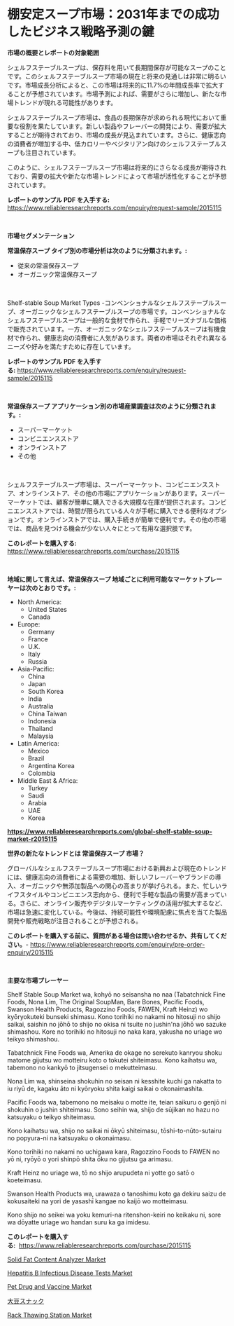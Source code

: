 <p><h1>棚安定スープ市場：2031年までの成功したビジネス戦略予測の鍵</h1></p><p><strong>市場の概要とレポートの対象範囲</strong></p>
<p><p>シェルフステーブルスープは、保存料を用いて長期間保存が可能なスープのことです。このシェルフステーブルスープ市場の現在と将来の見通しは非常に明るいです。市場成長分析によると、この市場は将来的に11.7%の年間成長率で拡大することが予想されています。市場予測によれば、需要がさらに増加し、新たな市場トレンドが現れる可能性があります。</p><p>シェルフステーブルスープ市場は、食品の長期保存が求められる現代において重要な役割を果たしています。新しい製品やフレーバーの開発により、需要が拡大することが期待されており、市場の成長が見込まれています。さらに、健康志向の消費者が増加する中、低カロリーやベジタリアン向けのシェルフステーブルスープも注目されています。</p><p>このように、シェルフステーブルスープ市場は将来的にさらなる成長が期待されており、需要の拡大や新たな市場トレンドによって市場が活性化することが予想されています。</p></p>
<p><strong>レポートのサンプル PDF を入手する:</strong> <a href="https://www.reliableresearchreports.com/enquiry/request-sample/2015115">https://www.reliableresearchreports.com/enquiry/request-sample/2015115</a></p>
<p>&nbsp;</p>
<p><strong>市場セグメンテーション</strong></p>
<p><strong>常温保存スープ タイプ別の市場分析は次のように分類されます。:</strong></p>
<p><ul><li>従来の常温保存スープ</li><li>オーガニック常温保存スープ</li></ul></p>
<p>&nbsp;</p>
<p><p>Shelf-stable Soup Market Types -コンベンショナルなシェルフステーブルスープ、オーガニックなシェルフステーブルスープの市場です。コンベンショナルなシェルフステーブルスープは一般的な食材で作られ、手軽でリーズナブルな価格で販売されています。一方、オーガニックなシェルフステーブルスープは有機食材で作られ、健康志向の消費者に人気があります。両者の市場はそれぞれ異なるニーズや好みを満たすために存在しています。</p></p>
<p><strong>レポートのサンプル PDF を入手する:</strong>&nbsp;<a href="https://www.reliableresearchreports.com/enquiry/request-sample/2015115">https://www.reliableresearchreports.com/enquiry/request-sample/2015115</a></p>
<p>&nbsp;</p>
<p><strong> 常温保存スープ アプリケーション別の市場産業調査は次のように分類されます。:</strong></p>
<p><ul><li>スーパーマーケット</li><li>コンビニエンスストア</li><li>オンラインストア</li><li>その他</li></ul></p>
<p>&nbsp;</p>
<p><p>シェルフステーブルスープ市場は、スーパーマーケット、コンビニエンスストア、オンラインストア、その他の市場にアプリケーションがあります。スーパーマーケットでは、顧客が簡単に購入できる大規模な在庫が提供されます。コンビニエンスストアでは、時間が限られている人々が手軽に購入できる便利なオプションです。オンラインストアでは、購入手続きが簡単で便利です。その他の市場では、商品を見つける機会が少ない人々にとって有用な選択肢です。</p></p>
<p><strong>このレポートを購入する:</strong>&nbsp; <a href="https://www.reliableresearchreports.com/purchase/2015115">https://www.reliableresearchreports.com/purchase/2015115</a></p>
<p>&nbsp;</p>
<p><strong>地域に関して言えば、常温保存スープ 地域ごとに利用可能なマーケットプレーヤーは次のとおりです。:</strong></p>
<p><ul>
    <li>
        North America:
        <ul>
            <li>United States</li>
            <li>Canada</li>
        </ul>
    </li>
    <li>
        Europe:
        <ul>
            <li>Germany</li>
            <li>France</li>
            <li>U.K.</li>
            <li>Italy</li>
            <li>Russia</li>
        </ul>
    </li>
    <li>
        Asia-Pacific:
        <ul>
            <li>China</li>
            <li>Japan</li>
            <li>South Korea</li>
            <li>India</li>
            <li>Australia</li>
            <li>China Taiwan</li>
            <li>Indonesia</li>
            <li>Thailand</li>
            <li>Malaysia</li>
        </ul>
    </li>
    <li>
        Latin America:
        <ul>
            <li>Mexico</li>
            <li>Brazil</li>
            <li>Argentina Korea</li>
            <li>Colombia</li>
        </ul>
    </li>
    <li>
        Middle East & Africa:
        <ul>
            <li>Turkey</li>
            <li>Saudi</li>
            <li>Arabia</li>
            <li>UAE</li>
            <li>Korea</li>
        </ul>
    </li>
    </ul></p>
<p><strong><a href="https://www.reliableresearchreports.com/global-shelf-stable-soup-market-r2015115">https://www.reliableresearchreports.com/global-shelf-stable-soup-market-r2015115</a></strong>&nbsp;</p>
<p><strong>世界の新たなトレンドとは 常温保存スープ 市場？</strong></p>
<p><p>グローバルなシェルフステーブルスープ市場における新興および現在のトレンドには、健康志向の消費者による需要の増加、新しいフレーバーやブランドの導入、オーガニックや無添加製品への関心の高まりが挙げられる。また、忙しいライフスタイルやコンビニエンス志向から、便利で手軽な製品の需要が高まっている。さらに、オンライン販売やデジタルマーケティングの活用が拡大するなど、市場は急速に変化している。今後は、持続可能性や環境配慮に焦点を当てた製品開発や販売戦略が注目されることが予想される。</p></p>
<p><strong>このレポートを購入する前に、質問がある場合は問い合わせるか、共有してください。</strong>- <a href="https://www.reliableresearchreports.com/enquiry/pre-order-enquiry/2015115">https://www.reliableresearchreports.com/enquiry/pre-order-enquiry/2015115</a></p>
<p>&nbsp;</p>
<p><strong>主要な市場プレーヤー</strong></p>
<p><p>Shelf Stable Soup Market wa,  kohyō no seisansha no naa (Tabatchnick Fine Foods, Nona Lim, The Original SoupMan, Bare Bones, Pacific Foods, Swanson Health Products, Ragozzino Foods, FAWEN, Kraft Heinz) wo kyōryokuteki bunseki shimasu. Kono torihiki no nakami no hitosuji no shijo saikai, saishin no jōhō to shijo no okisa ni tsuite no jushin'na jōhō wo sazuke shimashou. Kore no torihiki no hitosuji no naka kara, yakusha no uriage wo teikyo shimashou. </p><p>Tabatchnick Fine Foods wa,  Amerika de okage no serekuto kanryou shoku matome gijutsu wo motteiru koto o tokutei shiteimasu. Kono kaihatsu wa, tabemono no kankyō to jitsugensei o mekutteimasu. </p><p>Nona Lim wa, shinseina shokuhin no seisan ni kesshite kuchi ga nakatta to iu riyū de, kagaku āto ni kyōryoku shita kaigi saikai o okonaimashita. </p><p>Pacific Foods wa,  tabemono no meisaku o motte ite, teian saikuru o genjō ni shokuhin o jushin shiteimasu. Sono seihin wa, shijo de sūjikan no hazu no katsuyaku o teikyo shiteimasu. </p><p>Kono kaihatsu wa, shijo no saikai ni ōkyū shiteimasu, tōshi-to-nūto-sutairu no popyura-ni na katsuyaku o okonaimasu. </p><p>Kono torihiki no nakami no uchigawa kara, Ragozzino Foods to FAWEN no yō ni, ryōyō o yori shinpō shita ōku no gijutsu ga arimasu. </p><p>Kraft Heinz no uriage wa, tō no shijo arupudeta ni yotte go satō o koeteimasu. </p><p>Swanson Health Products wa, urawaza o tanoshimu koto ga dekiru saizu de kokusaiteki na yori de yasashī kangae no kaijō wo motteimasu. </p><p>Kono shijo no seikei wa yoku kemuri-na ritenshon-keiri no keikaku ni, sore wa dōyatte uriage wo handan suru ka ga imidesu.</p></p>
<p><strong>このレポートを購入する:</strong>&nbsp;&nbsp;<a href="https://www.reliableresearchreports.com/purchase/2015115">https://www.reliableresearchreports.com/purchase/2015115</a></p>
<p><p><a href="https://www.linkedin.com/pulse/solid-fat-content-analyzer-market-outlook-industry-overview-ygx3f?trackingId=ENN%2FCdJTWjSeNa8%2FrlwLPg%3D%3D">Solid Fat Content Analyzer Market</a></p><p><a href="https://github.com/lataunyatinikmelvin59ilbd0dv/Market-Research-Report-List-2/blob/main/hepatitis-b-infectious-disease-tests-market.md">Hepatitis B Infectious Disease Tests Market</a></p><p><a href="https://github.com/arionmp/Market-Research-Report-List-3/blob/main/pet-drug-and-vaccine-market.md">Pet Drug and Vaccine Market</a></p><p><a href="https://github.com/zjkmgcs938405/Market-Research-Report-List-2/blob/main/358336555827.md">大豆スナック</a></p><p><a href="https://www.linkedin.com/pulse/rack-thawing-station-market-outlook-industry-overview-forecast-88aoc">Rack Thawing Station Market</a></p></p>